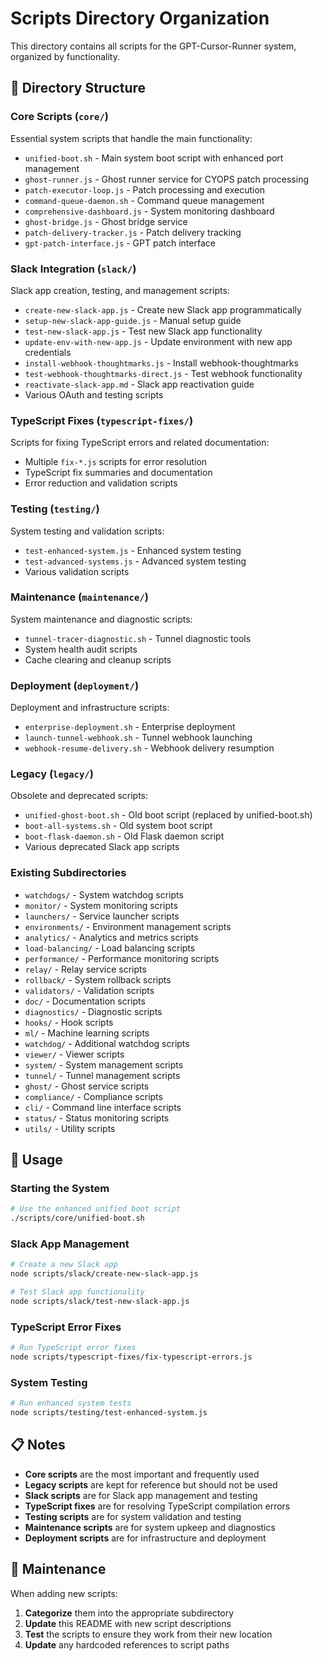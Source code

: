 # Scripts Directory Organization

This directory contains all scripts for the GPT-Cursor-Runner system, organized by functionality.

## 📁 Directory Structure

### **Core Scripts** (`core/`)
Essential system scripts that handle the main functionality:
- `unified-boot.sh` - Main system boot script with enhanced port management
- `ghost-runner.js` - Ghost runner service for CYOPS patch processing
- `patch-executor-loop.js` - Patch processing and execution
- `command-queue-daemon.sh` - Command queue management
- `comprehensive-dashboard.js` - System monitoring dashboard
- `ghost-bridge.js` - Ghost bridge service
- `patch-delivery-tracker.js` - Patch delivery tracking
- `gpt-patch-interface.js` - GPT patch interface

### **Slack Integration** (`slack/`)
Slack app creation, testing, and management scripts:
- `create-new-slack-app.js` - Create new Slack app programmatically
- `setup-new-slack-app-guide.js` - Manual setup guide
- `test-new-slack-app.js` - Test new Slack app functionality
- `update-env-with-new-app.js` - Update environment with new app credentials
- `install-webhook-thoughtmarks.js` - Install webhook-thoughtmarks
- `test-webhook-thoughtmarks-direct.js` - Test webhook functionality
- `reactivate-slack-app.md` - Slack app reactivation guide
- Various OAuth and testing scripts

### **TypeScript Fixes** (`typescript-fixes/`)
Scripts for fixing TypeScript errors and related documentation:
- Multiple `fix-*.js` scripts for error resolution
- TypeScript fix summaries and documentation
- Error reduction and validation scripts

### **Testing** (`testing/`)
System testing and validation scripts:
- `test-enhanced-system.js` - Enhanced system testing
- `test-advanced-systems.js` - Advanced system testing
- Various validation scripts

### **Maintenance** (`maintenance/`)
System maintenance and diagnostic scripts:
- `tunnel-tracer-diagnostic.sh` - Tunnel diagnostic tools
- System health audit scripts
- Cache clearing and cleanup scripts

### **Deployment** (`deployment/`)
Deployment and infrastructure scripts:
- `enterprise-deployment.sh` - Enterprise deployment
- `launch-tunnel-webhook.sh` - Tunnel webhook launching
- `webhook-resume-delivery.sh` - Webhook delivery resumption

### **Legacy** (`legacy/`)
Obsolete and deprecated scripts:
- `unified-ghost-boot.sh` - Old boot script (replaced by unified-boot.sh)
- `boot-all-systems.sh` - Old system boot script
- `boot-flask-daemon.sh` - Old Flask daemon script
- Various deprecated Slack app scripts

### **Existing Subdirectories**
- `watchdogs/` - System watchdog scripts
- `monitor/` - System monitoring scripts
- `launchers/` - Service launcher scripts
- `environments/` - Environment management scripts
- `analytics/` - Analytics and metrics scripts
- `load-balancing/` - Load balancing scripts
- `performance/` - Performance monitoring scripts
- `relay/` - Relay service scripts
- `rollback/` - System rollback scripts
- `validators/` - Validation scripts
- `doc/` - Documentation scripts
- `diagnostics/` - Diagnostic scripts
- `hooks/` - Hook scripts
- `ml/` - Machine learning scripts
- `watchdog/` - Additional watchdog scripts
- `viewer/` - Viewer scripts
- `system/` - System management scripts
- `tunnel/` - Tunnel management scripts
- `ghost/` - Ghost service scripts
- `compliance/` - Compliance scripts
- `cli/` - Command line interface scripts
- `status/` - Status monitoring scripts
- `utils/` - Utility scripts

## 🚀 Usage

### **Starting the System**
```bash
# Use the enhanced unified boot script
./scripts/core/unified-boot.sh
```

### **Slack App Management**
```bash
# Create a new Slack app
node scripts/slack/create-new-slack-app.js

# Test Slack app functionality
node scripts/slack/test-new-slack-app.js
```

### **TypeScript Error Fixes**
```bash
# Run TypeScript error fixes
node scripts/typescript-fixes/fix-typescript-errors.js
```

### **System Testing**
```bash
# Run enhanced system tests
node scripts/testing/test-enhanced-system.js
```

## 📋 Notes

- **Core scripts** are the most important and frequently used
- **Legacy scripts** are kept for reference but should not be used
- **Slack scripts** are for Slack app management and testing
- **TypeScript fixes** are for resolving TypeScript compilation errors
- **Testing scripts** are for system validation and testing
- **Maintenance scripts** are for system upkeep and diagnostics
- **Deployment scripts** are for infrastructure and deployment

## 🔧 Maintenance

When adding new scripts:
1. **Categorize** them into the appropriate subdirectory
2. **Update** this README with new script descriptions
3. **Test** the scripts to ensure they work from their new location
4. **Update** any hardcoded references to script paths 